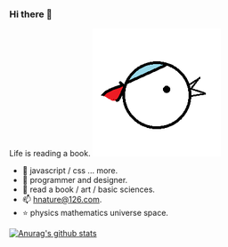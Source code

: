### Hi there 👋
Life is reading a book.
![bird](./bird.png)
+ 🌱 javascript / css ... more.
+ 🍑 programmer and designer.
+ 🎈 read a book / art / basic sciences.
+ 📫 hnature@126.com.
+ ⭐ physics mathematics universe space.

[![Anurag's github stats](https://github-readme-stats.vercel.app/api?username=pl-web&count_private=true&show_icons=true)](https://github.com/anuraghazra/github-readme-stats)